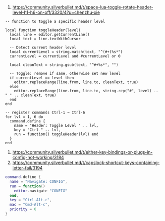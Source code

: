 
1. https://community.silverbullet.md/t/space-lua-toggle-rotate-header-level-h1-h6-on-off/3320/4?u=chenzhu-xie

```space-lua
-- function to toggle a specific header level

local function toggleHeader(level)
  local line = editor.getCurrentLine()
  local text = line.textWithCursor

  -- Detect current header level
  local currentLevel = string.match(text, "^(#+)%s*")
  currentLevel = currentLevel and #currentLevel or 0

  local cleanText = string.gsub(text, "^#+%s*", "")

  -- Toggle: remove if same, otherwise set new level
  if currentLevel == level then
    editor.replaceRange(line.from, line.to, cleanText, true)
  else
    editor.replaceRange(line.from, line.to, string.rep("#", level) .. " " .. cleanText, true)
  end
end

-- register commands Ctrl-1 → Ctrl-6
for lvl = 1, 6 do
  command.define {
    name = "Header: Toggle Level " .. lvl,
    key = "Ctrl-" .. lvl,
    run = function() toggleHeader(lvl) end
  }
end
```

1. https://community.silverbullet.md/t/either-key-bindings-or-plugs-in-config-not-working/3184
2. https://community.silverbullet.md/t/capslock-shortcut-keys-containing-letter-fail/3194

```lua
command.define {
  name = "Navigate: CONFIG",
  run = function()
    editor.navigate "CONFIG"
  end,
  key = "Ctrl-Alt-c",
  mac = "Cmd-Alt-c",
  priority = 0
}
```


